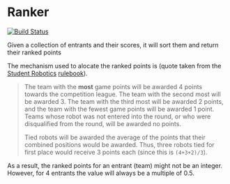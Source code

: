 Ranker
======

[![Build Status](https://travis-ci.org/PeterJCLaw/ranker.png)](https://travis-ci.org/PeterJCLaw/ranker)

Given a collection of entrants and their scores,
 it will sort them and return their ranked points

The mechanism used to alocate the ranked points is (quote taken from the
[Student Robotics](https://www.studentrobotics.org)
[rulebook](https://www.studentrobotics.org/docs/rules)).

> The team with the **most** game points will be awarded 4 points towards the competition league.
> The team with the second most will be awarded 3.
> The team with the third most will be awarded 2 points, and the team with the fewest game points will be awarded 1 point.
> Teams whose robot was not entered into the round, or who were disqualified from the round, will be awarded no points.
>
> Tied robots will be awarded the average of the points that their combined positions would be awarded.
> Thus, three robots tied for first place would receive 3 points each (since this is `(4+3+2)/3`).

As a result, the ranked points for an entrant (team) might not be an integer.
However, for 4 entrants the value will always be a multiple of 0.5.
